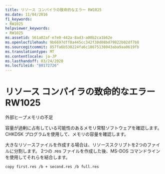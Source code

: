 ```yaml
---
title: リソース コンパイラの致命的なエラー RW1025
ms.date: 11/04/2016
f1_keywords:
- RW1025
helpviewer_keywords:
- RW1025
ms.assetid: 561a02af-e7e0-442a-8ad3-a00b2ca1b62e
ms.openlocfilehash: 9b6697dff0a445cc342f30d08bd79822b02df7b8
ms.sourcegitcommit: 857fa6b530224fa6c18675138043aba9aa0619fb
ms.translationtype: MT
ms.contentlocale: ja-JP
ms.lasthandoff: 03/24/2020
ms.locfileid: "80172726"
---
```

# <a name="resource-compiler-fatal-error-rw1025"></a>リソース コンパイラの致命的なエラー RW1025

外部ヒープメモリの不足

容量が過剰に占有している可能性のあるメモリ常駐ソフトウェアを確認します。 CHKDSK プログラムを使用して、メモリの容量を確認します。

大きなリソースファイルを作成する場合は、リソーススクリプトを2つのファイルに分割します。 2つの .res ファイルを作成した後、MS-DOS コマンドラインを使用してそれらを結合します。

```
copy first.res /b + second.res /b full.res
```
